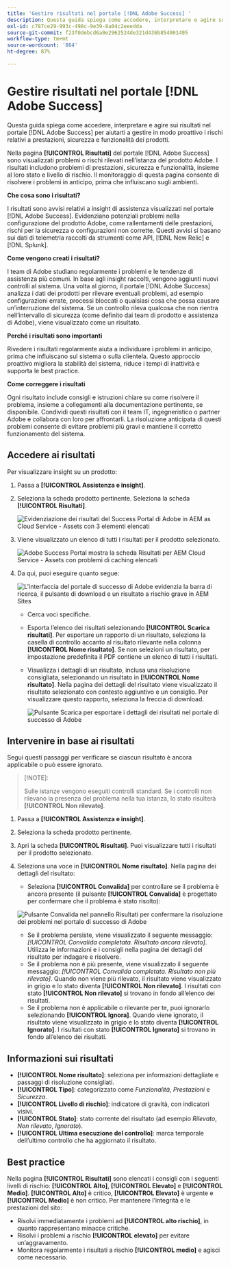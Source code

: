 ```yaml
---
title: 'Gestire risultati nel portale [!DNL Adobe Success] '
description: Questa guida spiega come accedere, interpretare e agire sui risultati nel portale [!DNL Adobe Success] per aiutarti a gestire in modo proattivo i rischi relativi a prestazioni, sicurezza e funzionalità dei prodotti.
exl-id: c787ce29-993c-498c-9e39-8a04c2eeedda
source-git-commit: f23f0debcd6a0e2962524de321d436b854001495
workflow-type: tm+mt
source-wordcount: '864'
ht-degree: 87%

---
```


# Gestire risultati nel portale [!DNL Adobe Success]

Questa guida spiega come accedere, interpretare e agire sui risultati nel portale [!DNL Adobe Success] per aiutarti a gestire in modo proattivo i rischi relativi a prestazioni, sicurezza e funzionalità dei prodotti.

Nella pagina **[!UICONTROL Risultati]** del portale [!DNL Adobe Success] sono visualizzati problemi o rischi rilevati nell’istanza del prodotto Adobe. I risultati includono problemi di prestazioni, sicurezza e funzionalità, insieme al loro stato e livello di rischio. Il monitoraggio di questa pagina consente di risolvere i problemi in anticipo, prima che influiscano sugli ambienti.

**Che cosa sono i risultati?**

I risultati sono avvisi relativi a insight di assistenza visualizzati nel portale [!DNL Adobe Success]. Evidenziano potenziali problemi nella configurazione del prodotto Adobe, come rallentamenti delle prestazioni, rischi per la sicurezza o configurazioni non corrette. Questi avvisi si basano sui dati di telemetria raccolti da strumenti come API, [!DNL New Relic] e [!DNL Splunk].

**Come vengono creati i risultati?**

I team di Adobe studiano regolarmente i problemi e le tendenze di assistenza più comuni. In base agli insight raccolti, vengono aggiunti nuovi controlli al sistema. Una volta al giorno, il portale [!DNL Adobe Success] analizza i dati dei prodotti per rilevare eventuali problemi, ad esempio configurazioni errate, processi bloccati o qualsiasi cosa che possa causare un’interruzione del sistema. Se un controllo rileva qualcosa che non rientra nell’intervallo di sicurezza (come definito dai team di prodotto e assistenza di Adobe), viene visualizzato come un risultato.

**Perché i risultati sono importanti**

Rivedere i risultati regolarmente aiuta a individuare i problemi in anticipo, prima che influiscano sul sistema o sulla clientela. Questo approccio proattivo migliora la stabilità del sistema, riduce i tempi di inattività e supporta le best practice.

**Come correggere i risultati**

Ogni risultato include consigli e istruzioni chiare su come risolvere il problema, insieme a collegamenti alla documentazione pertinente, se disponibile. Condividi questi risultati con il team IT, ingegneristico o partner Adobe e collabora con loro per affrontarli. La risoluzione anticipata di questi problemi consente di evitare problemi più gravi e mantiene il corretto funzionamento del sistema.


## Accedere ai risultati

Per visualizzare insight su un prodotto:

1. Passa a **[!UICONTROL Assistenza e insight]**.
1. Seleziona la scheda prodotto pertinente. Seleziona la scheda **[!UICONTROL Risultati]**.

   ![Evidenziazione dei risultati del Success Portal di Adobe in AEM as Cloud Service - Assets con 3 elementi elencati](../../assets/asp-support-inisghts-findings.png "Visualizza i risultati per AEM Assets in Cloud Service")


1. Viene visualizzato un elenco di tutti i risultati per il prodotto selezionato.

   ![Adobe Success Portal mostra la scheda Risultati per AEM Cloud Service - Assets con problemi di caching elencati](../../assets/adobe-success-portal-findings.png "Visualizza i risultati relativi alla caching per AEM Assets in Cloud Service")

1. Da qui, puoi eseguire quanto segue:

   ![L&#39;interfaccia del portale di successo di Adobe evidenzia la barra di ricerca, il pulsante di download e un risultato a rischio grave in AEM Sites](../../assets/adobe-success-portal-download.png "Cerca, scarica o visualizza i risultati per AEM Sites in Cloud Service")

   * Cerca voci specifiche.
   * Esporta l’elenco dei risultati selezionando **[!UICONTROL Scarica risultati]**. Per esportare un rapporto di un risultato, seleziona la casella di controllo accanto al risultato rilevante nella colonna **[!UICONTROL Nome risultato]**. Se non selezioni un risultato, per impostazione predefinita il PDF contiene un elenco di tutti i risultati.
   * Visualizza i dettagli di un risultato, inclusa una risoluzione consigliata, selezionando un risultato in **[!UICONTROL Nome risultato]**. Nella pagina dei dettagli del risultato viene visualizzato il risultato selezionato con contesto aggiuntivo e un consiglio. Per visualizzare questo rapporto, seleziona la freccia di download.


     ![Pulsante Scarica per esportare i dettagli dei risultati nel portale di successo di Adobe](../../assets/findings-details.png "Scarica il report dei risultati")


## Intervenire in base ai risultati

Segui questi passaggi per verificare se ciascun risultato è ancora applicabile o può essere ignorato.

>[!NOTE]:
>
>Sulle istanze vengono eseguiti controlli standard. Se i controlli non rilevano la presenza del problema nella tua istanza, lo stato risulterà **[!UICONTROL Non rilevato]**.

1. Passa a **[!UICONTROL Assistenza e insight]**.
1. Seleziona la scheda prodotto pertinente.
1. Apri la scheda **[!UICONTROL Risultati]**. Puoi visualizzare tutti i risultati per il prodotto selezionato.
1. Seleziona una voce in **[!UICONTROL Nome risultato]**. Nella pagina dei dettagli del risultato:
   * Seleziona **[!UICONTROL Convalida]** per controllare se il problema è ancora presente (il pulsante **[!UICONTROL Convalida]** è progettato per confermare che il problema è stato risolto):

   ![Pulsante Convalida nel pannello Risultati per confermare la risoluzione dei problemi nel portale di successo di Adobe](../../assets/adobe-success-portal-validate.png "Pulsante Convalida")


   * Se il problema persiste, viene visualizzato il seguente messaggio: *[!UICONTROL Convalida completata. Risultato ancora rilevato]*. Utilizza le informazioni e i consigli nella pagina dei dettagli del risultato per indagare e risolvere.
   * Se il problema non è più presente, viene visualizzato il seguente messaggio: *[!UICONTROL Convalida completata. Risultato non più rilevato]*. Quando non viene più rilevato, il risultato viene visualizzato in grigio e lo stato diventa **[!UICONTROL Non rilevato]**. I risultati con stato **[!UICONTROL Non rilevato]** si trovano in fondo all’elenco dei risultati.
   * Se il problema non è applicabile o rilevante per te, puoi ignorarlo selezionando **[!UICONTROL Ignora]**. Quando viene ignorato, il risultato viene visualizzato in grigio e lo stato diventa **[!UICONTROL Ignorato]**.  I risultati con stato **[!UICONTROL Ignorato]** si trovano in fondo all’elenco dei risultati.

## Informazioni sui risultati

* **[!UICONTROL Nome risultato]**: seleziona per informazioni dettagliate e passaggi di risoluzione consigliati.
* **[!UICONTROL Tipo]**: categorizzato come *Funzionalità*, *Prestazioni* e *Sicurezza*.
* **[!UICONTROL Livello di rischio]**: indicatore di gravità, con indicatori visivi.
* **[!UICONTROL Stato]**: stato corrente del risultato (ad esempio *Rilevato*, *Non rilevato*, *Ignorato*).
* **[!UICONTROL Ultima esecuzione del controllo]**: marca temporale dell’ultimo controllo che ha aggiornato il risultato.


## Best practice

Nella pagina **[!UICONTROL Risultati]** sono elencati i consigli con i seguenti livelli di rischio: **[!UICONTROL Alto]**, **[!UICONTROL Elevato]** e **[!UICONTROL Medio]**. **[!UICONTROL Alto]** è critico, **[!UICONTROL Elevato]** è urgente e **[!UICONTROL Medio]** è non critico. Per mantenere l’integrità e le prestazioni del sito:

* Risolvi immediatamente i problemi ad **[!UICONTROL alto rischio]**, in quanto rappresentano minacce critiche.
* Risolvi i problemi a rischio **[!UICONTROL elevato]** per evitare un’aggravamento.
* Monitora regolarmente i risultati a rischio **[!UICONTROL medio]** e agisci come necessario.
